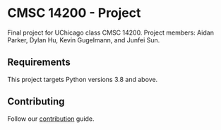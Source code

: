 # CMSC 14200 - Project

Final project for UChicago class CMSC 14200. Project members: Aidan Parker, Dylan Hu, Kevin Gugelmann, and Junfei Sun.

## Requirements

This project targets Python versions 3.8 and above.

## Contributing

Follow our [contribution](CONTRIBUTING.md) guide.